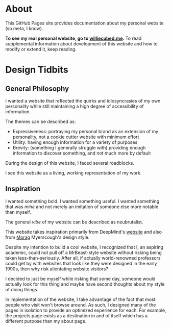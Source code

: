 # About

This GitHub Pages site provides documentation about my personal website (so
meta, I know).

**To see my real personal website, go to [williecubed.me][website].** To read
supplemental information about development of this website and how to modify or
extend it, keep reading.

# Design Tidbits

## General Philosophy

I wanted a website that reflected the quirks and idiosyncrasies of my own
personality while still maintaining a high degree of accessibility of
information.

The themes can be described as:

- Expressiveness: portraying my personal brand as an extension of my
  personality, not a cookie cutter website with minimum effort
- Utility: having enough information for a variety of purposes
- Brevity: (something I generally struggle with) providing enough information to
  discover something, and not much more by default

During the design of this website, I faced several roadblocks.

I see this website as a living, working representation of my work.

## Inspiration

I wanted something bold. I wanted something useful. I wanted something that was
_mine_ and not merely an imitation of someone else more notable than myself.

The general _vibe_ of my website can be described as neubrutalist.

This website takes inspiration primarily from DeepMind's [website][deepmind] and
also from [Morag][morag] Myerscough's design style.

Despite my intention to build a cool website, I recognized that I, an aspiring
academic, could not pull off a MrBeast-style website without risking being taken
less-than-seriously. After all, if actually world-renowned professors could get
by with websites that look like they were designed in the early 1990s, then why
risk alientating website visitors?

I decided to just be myself while risking that some day, someone would actually
look for this thing and maybe have second thoughts about my style of doing
things.

In implementation of the website, I take advantage of the fact that most people
who visit won't browse around. As such, I designed many of the pages in
isolation to provide an optimized experience for each. For example, the projects
page exists as a destination in and of itself which has a different purpose than
my about page.

[website]: https://williecubed.me
[deepmind]: https://deepmind.com
[mr-beast]: https://shopmrbeast.com/
[morag]: https://www.moragmyerscough.com/about
[crystal-wang]: https://www.bestfolios.com/portfolio/crystalwang
